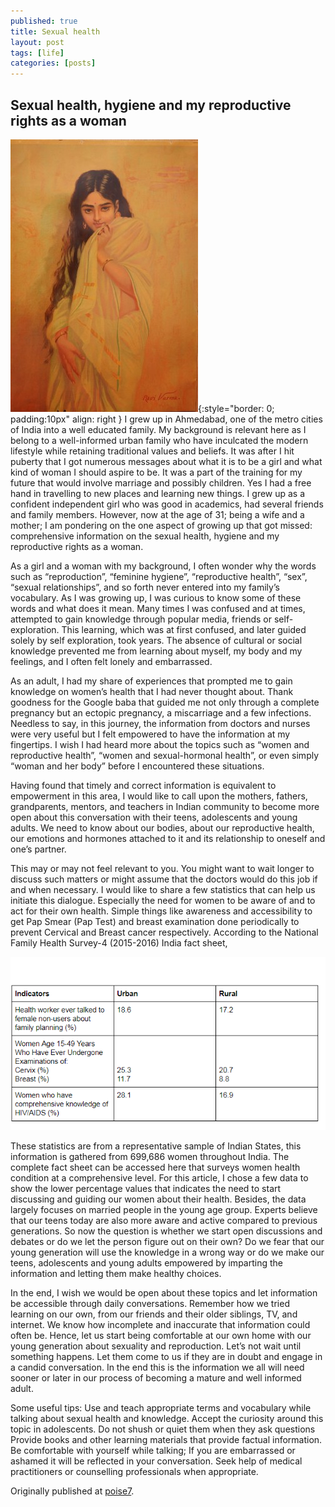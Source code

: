 ```yaml
---
published: true
title: Sexual health
layout: post
tags: [life]
categories: [posts]
---
```


## Sexual health, hygiene and my reproductive rights as a woman

![Raja Ravivarma - An Indian girl](https://raw.githubusercontent.com/dhakkada/dhakkada.github.io/master/images/RajaRavivarma-girl.jpg){:style="border: 0; padding:10px" align: right } I grew up in Ahmedabad, one of the metro cities of India into a well educated family. My background is relevant here as I belong to a well-informed urban family who have inculcated the modern lifestyle while retaining traditional values and beliefs. It was after I hit puberty that I got numerous messages about what it is to be a girl and what kind of woman I should aspire to be. It was a part of the training for my future that would involve marriage and possibly children. Yes I had a free hand in travelling to new places and learning new things. I grew up as a confident independent girl who was good in academics, had several friends and family members. However, now at the age of 31; being a wife and a mother; I am pondering on the one aspect of growing up that got missed: comprehensive information on the sexual health, hygiene and my reproductive rights as a woman.

As a girl and a woman with my background, I often wonder why the words such as “reproduction”, “feminine hygiene”, “reproductive health”, “sex”, “sexual relationships”, and so forth never entered into my family’s vocabulary. As I was growing up, I was curious to know some of these words and what does it mean. Many times I was confused and at times, attempted to gain knowledge through popular media, friends or self-exploration. This learning, which was at first confused, and later guided solely by self exploration, took years. The absence of cultural or social knowledge prevented me from learning about myself, my body and my feelings, and I often felt lonely and embarrassed.

As an adult, I had my share of experiences that prompted me to gain knowledge on women’s health that I had never thought about. Thank goodness for the Google baba that guided me not only through a complete pregnancy but an ectopic pregnancy, a miscarriage and a few infections. Needless to say, in this journey, the information from doctors and nurses were very useful but I felt empowered to have the information at my fingertips. I wish I had heard more about the topics such as “women and reproductive health”, “women and sexual-hormonal health”, or even simply “woman and her body” before I encountered these situations.

Having found that timely and correct information is equivalent to empowerment in this area, I would like to call upon the mothers, fathers, grandparents, mentors, and teachers in Indian community to become more open about this conversation with their teens, adolescents and young adults. We need to know about our bodies, about our reproductive health, our emotions and hormones attached to it and its relationship to oneself and one’s partner.

This may or may not feel relevant to you. You might want to wait longer to discuss such matters or might assume that the doctors would do this job if and when necessary. I would like to share a few statistics that can help us initiate this dialogue. Especially the need for women to be aware of and to act for their own health. Simple things like awareness and accessibility to get Pap Smear (Pap Test) and breast examination done periodically to prevent Cervical and Breast cancer respectively.
According to the National Family Health Survey-4 (2015-2016) India fact sheet,

![FactSheet](https://raw.githubusercontent.com/dhakkada/dhakkada.github.io/master/images/_site/dhara-sheth-table1.png)

These statistics are from a representative sample of Indian States, this information is gathered from 699,686 women throughout India. The complete fact sheet can be accessed here that surveys women health condition at a comprehensive level. For this article, I chose a few data to show the lower percentage values that indicates the need to start discussing and guiding our women about their health. Besides, the data largely focuses on married people in the young age group. Experts believe that our teens today are also more aware and active compared to previous generations. So now the question is whether we start open discussions and debates or do we let the person figure out on their own? Do we fear that our young generation will use the knowledge in a wrong way or do we make our teens, adolescents and young adults empowered by imparting the information and letting them make healthy choices.

In the end, I wish we would be open about these topics and let information be accessible through daily conversations. Remember how we tried learning on our own, from our friends and their older siblings, TV, and internet. We know how incomplete and inaccurate that information could often be. Hence, let us start being comfortable at our own home with our young generation about sexuality and reproduction. Let’s not wait until something happens. Let them come to us if they are in doubt and engage in a candid conversation. In the end this is the information we all will need sooner or later in our process of becoming a mature and well informed adult.

Some useful tips:
Use and teach appropriate terms and vocabulary while talking about sexual health and knowledge.
Accept the curiosity around this topic in adolescents. Do not shush or quiet them when they ask questions
Provide books and other learning materials that provide factual information.
Be comfortable with yourself while talking; If you are embarrassed or ashamed it will be reflected in your conversation.
Seek help of medical practitioners or counselling professionals when appropriate.


Originally published at [poise7](http://blog.poise7.com/sexual-health-hygiene-and-my-reproductive-rights-as-a-woman/).
